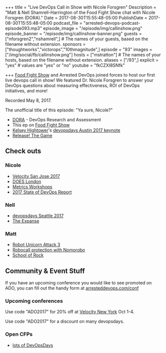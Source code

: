 +++
title = "Live DevOps Call in Show with Nicole Forsgren"
Description = "Matt & Nell Shamrell-Harrington of the Food Fight Show chat with Nicole Forsgren (DORA)."
Date = 2017-08-30T15:55:48-05:00
PublishDate = 2017-08-30T15:55:48-05:00
podcast_file = "arrested-devops-podcast-episode093.mp3"
episode_image = "/episode/img/callinshow.png"
episode_banner = "/episode/img/callinshow-banner.png"
guests = ["nforsgren2","nshamrell",] # The names of your guests, based on the filename without extension.
sponsors = ["thoughtworks","victorops","10thmagnitude",]
episode = "93"
images = ["/img/social/fb/callinshow.png"]
hosts = ["mstratton"] # The names of your hosts, based on the filename without extension.
aliases = ["/93",]
explicit = "yes" # values are "yes" or "no"
youtube = "fkCZXI8SNfk"

+++
[Food Fight Show](http://foodfightshow.org/) and Arrested DevOps joined forces to host our first live devops call in show! We featured Dr. Nicole Forsgren to answer your DevOps questions about measuring effectiveness, ROI of DevOps initiatives, and more!

Recorded May 8, 2017.

The unofficial title of this episode: "Ya sure, Nicole?"

* [DORA](https://devops-research.com/) - DevOps Research and Assessment
* This ep on [Food Fight Show](http://foodfightshow.org/2017/04/devops-live-call-in-show.html)
* [Kelsey Hightower](https://twitter.com/kelseyhightower/)'s [devopsdays Austin 2017 keynote](https://www.youtube.com/watch?v=36S7N7OZSTI&feature=youtu.be&t=45m5s)
* [Release! The Game](http://inedo.com/release)

## Check outs

### Nicole
- [Velocity San Jose 2017](https://conferences.oreilly.com/velocity/vl-ca/public/schedule/detail/59291)
- [DOES London](https://events.itrevolution.com/eur/schedule/?presentation=17ITREV-LONDON-686575)
- [Metrics Workshops](https://devops-research.com/events.html)
- [2017 State of DevOps Report](https://puppet.com/resources/whitepaper/state-of-devops-report)

### Nell
- [devopsdays Seattle 2017](https://www.devopsdays.org/events/2017-seattle/welcome/)
- [The Expanse](http://www.imdb.com/title/tt3230854/)

### Matt
- [Robot Unicorn Attack 3](https://itunes.apple.com/us/app/robot-unicorn-attack-3/id1065633819?mt=8)
- [Robocall protection with Nomorobo](https://www.nomorobo.com/)
- [School of Rock](https://www.schoolofrock.com/)


## Community & Event Stuff

If you have an upcoming conference you would like to see promoted on ADO, you can fill out the handy form at [arresteddevops.com/conf](https://arresteddevops.com/conf)

### Upcoming conferences
Use code "ADO2017" for 20% off at [Velocity New York](https://conferences.oreilly.com/velocity/vl-ny) Oct 1-4.

Use code "ADO2017" for a discount on many devopsdays.

### Open CFPs

* [lots of DevOpsDays](https://devopsdays.org/speaking)
